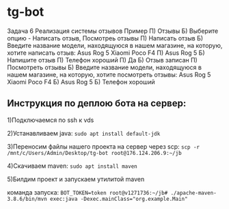 # tg-bot
Задача 6
Реализация системы отзывов
Пример
П) Отзывы
Б) Выберите опцию - Написать отзыв, Посмотреь отзывы
П) Написать отзыв
Б) Введите название модели, находящуюся в нашем магазине, на которую, хотите написать отзыв:
Asus Rog 5
Xiaomi Poco F4
П) Asus Rog 5
Б) Напишите отзыв
П) Телефон хороший
П) Да
Б) Отзыв записан
П) Посмотреть отзывы
Б) Введите название модели, находящуюся в нашем магазине, на которую, хотите посмотреть отзывы:
Asus Rog 5
Xiaomi Poco F4
Б) Asus Rog 5
Б) Телефон хороший

## Инструкция по деплою бота на сервер:

1)Подключаемся по ssh к vds 

2)Устанавливаем java: ```sudo apt install default-jdk```

3)Переносим файлы нашего проекта на сервер через scp: ```scp -r /mnt/c/Users/Admin/Desktop/tg-bot root@176.124.206.9:~/jb```

4)Скачиваем maven: ```sudo apt install maven```

5)Билдим проект и запускаем утилитой maven 

команда запуска: ```BOT_TOKEN=token root@v1271736:~/jb# ./apache-maven-3.8.6/bin/mvn exec:java -Dexec.mainClass="org.example.Main"```
